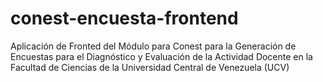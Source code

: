 conest-encuesta-frontend
========================

Aplicación de Fronted del Módulo para Conest para la Generación de Encuestas para el Diagnóstico y Evaluación de la Actividad Docente en la Facultad de Ciencias de la Universidad Central de Venezuela (UCV)

